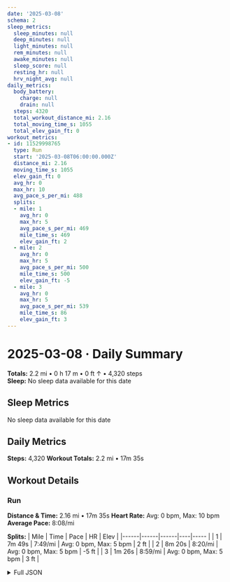 ```yaml
---
date: '2025-03-08'
schema: 2
sleep_metrics:
  sleep_minutes: null
  deep_minutes: null
  light_minutes: null
  rem_minutes: null
  awake_minutes: null
  sleep_score: null
  resting_hr: null
  hrv_night_avg: null
daily_metrics:
  body_battery:
    charge: null
    drain: null
  steps: 4320
  total_workout_distance_mi: 2.16
  total_moving_time_s: 1055
  total_elev_gain_ft: 0
workout_metrics:
- id: 11529998765
  type: Run
  start: '2025-03-08T06:00:00.000Z'
  distance_mi: 2.16
  moving_time_s: 1055
  elev_gain_ft: 0
  avg_hr: 0
  max_hr: 10
  avg_pace_s_per_mi: 488
  splits:
  - mile: 1
    avg_hr: 0
    max_hr: 5
    avg_pace_s_per_mi: 469
    mile_time_s: 469
    elev_gain_ft: 2
  - mile: 2
    avg_hr: 0
    max_hr: 5
    avg_pace_s_per_mi: 500
    mile_time_s: 500
    elev_gain_ft: -5
  - mile: 3
    avg_hr: 0
    max_hr: 5
    avg_pace_s_per_mi: 539
    mile_time_s: 86
    elev_gain_ft: 3
---
```

# 2025-03-08 · Daily Summary
**Totals:** 2.2 mi • 0 h 17 m • 0 ft ↑ • 4,320 steps  
**Sleep:** No sleep data available for this date

## Sleep Metrics
No sleep data available for this date

## Daily Metrics
**Steps:** 4,320
**Workout Totals:** 2.2 mi • 17m 35s

## Workout Details
### Run
**Distance & Time:** 2.16 mi • 17m 35s
**Heart Rate:** Avg: 0 bpm, Max: 10 bpm
**Average Pace:** 8:08/mi

**Splits:**
| Mile | Time | Pace | HR | Elev |
|------|------|------|----|----- |
| 1 | 7m 49s | 7:49/mi | Avg: 0 bpm, Max: 5 bpm | 2 ft |
| 2 | 8m 20s | 8:20/mi | Avg: 0 bpm, Max: 5 bpm | -5 ft |
| 3 | 1m 26s | 8:59/mi | Avg: 0 bpm, Max: 5 bpm | 3 ft |


<details>
<summary>Full JSON</summary>

```json
{
  "date": "2025-03-08",
  "schema": 2,
  "sleep_metrics": {
    "sleep_minutes": null,
    "deep_minutes": null,
    "light_minutes": null,
    "rem_minutes": null,
    "awake_minutes": null,
    "sleep_score": null,
    "resting_hr": null,
    "hrv_night_avg": null
  },
  "daily_metrics": {
    "body_battery": {
      "charge": null,
      "drain": null
    },
    "steps": 4320,
    "total_workout_distance_mi": 2.16,
    "total_moving_time_s": 1055,
    "total_elev_gain_ft": 0
  },
  "workout_metrics": [
    {
      "id": 11529998765,
      "type": "Run",
      "start": "2025-03-08T06:00:00.000Z",
      "distance_mi": 2.16,
      "moving_time_s": 1055,
      "elev_gain_ft": 0,
      "avg_hr": 0,
      "max_hr": 10,
      "avg_pace_s_per_mi": 488,
      "splits": [
        {
          "mile": 1,
          "avg_hr": 0,
          "max_hr": 5,
          "avg_pace_s_per_mi": 469,
          "mile_time_s": 469,
          "elev_gain_ft": 2
        },
        {
          "mile": 2,
          "avg_hr": 0,
          "max_hr": 5,
          "avg_pace_s_per_mi": 500,
          "mile_time_s": 500,
          "elev_gain_ft": -5
        },
        {
          "mile": 3,
          "avg_hr": 0,
          "max_hr": 5,
          "avg_pace_s_per_mi": 539,
          "mile_time_s": 86,
          "elev_gain_ft": 3
        }
      ]
    }
  ]
}
```
</details>
